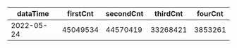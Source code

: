 |dataTime|firstCnt|secondCnt|thirdCnt|fourCnt|
|-|-|-|-|-|
|2022-05-24|45049534|44570419|33268421|3853261|